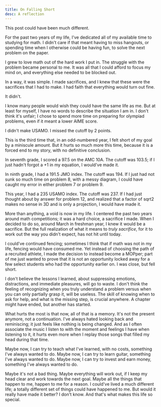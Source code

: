 ```yaml
---
title: On Falling Short
desc: A reflection
---
```


This post could have been much different.

For the past two years of my life, I've dedicated
all of my available time to studying for math. I didn't care
if that meant having to miss hangouts, or spending time
when I otherwise could be having fun, to solve 
the next problem on the paper.

I grew to love math out of the hard work I put in. The struggle with
the problem became personal to me. It was all that I could afford
to focus my mind on, and everything else needed to be blocked out.

In a way, it was simple. I made sacrifices, and I knew that these
were the sacrifices that I had to make. I had faith that everything
would turn out fine.

It didn't.

I know many people would wish they could have the same life as me.
But at least for myself, I have no words to describe the situation
I am in. I don't think it's unfair; I chose to spend more time
on preparing for olympiad problems, even if it meant a lower AIME score.

I didn't make USAMO. I missed the cutoff by 2 points.

This is the third time that, in an odd-numbered year, I felt short of
my goal by a miniscule amount. But it hurts so much more this time,
because it is a forced end to my story, with no definitive conclusion.

In seventh grade, I scored a 97.5 on the AMC 10A. The cutoff was 103.5; if 
I just hadn't forgot a +1 in my equation, I would've made it.

In ninth grade, I had a 191.5 JMO index. The cutoff was 194. If I just had
not sunk so much time on problem 8, with a messy diagram, I could have caught
my error in either problem 7 or problem 9.

This year, I had a 235 USAMO index. The cutoff was 237. If I had just thought
about by answer for problem 12, and realized that a factor of sqrt2 makes
no sense in 3D and is only a projection, I would have made it.

More than anything, a void is now in my life. I centered the past two years
around math competitions; it was a hard choice, a sacrifice I made. When
I decided to do so, around March in freshman year, I knew it would be a sacrifice.
But the full realization of what it means to *truly sacrifice*, for it to
work out the way you didn't expect, has not hit until today.

I could've continued fencing; sometimes I think that if math was not in my life,
fencing would have consumed me. Yet instead of choosing the path of a recruited
athlete, I made the decision to instead become a MOPper; part of me just
wanted to prove that it is not an opportunity locked away for a few
select students who had the opportunity earlier on. I was close, but fell short.

I don't believe the lessons I learned, about suppressing emotions, distractions,
and immediate pleasures, will go to waste. 
I don't think the feeling of recognizing when you truly understand a problem 
versus when you can only partially grasp it, will be useless. The skill
of knowing when to ask for help, and what is the missing step, is crucial anywhere.
A chapter might have ended, but another has started.

What hurts the most is that now, all of that is a memory. It's not the present
anymore, not a continuation. I've always hated looking back and reminiscing;
it just feels like nothing is being changed. And as I often associate the 
music I listen to with the moment and feelings I have when listening to it,
it hurts even more when I replay those songs that filled my head during that time.

Maybe now, I can try to teach what I've learned, with no costs, something I've 
always wanted to do. Maybe now, I can try to learn guitar, something I've always
wanted to do. Maybe now, I can try to invest and earn money, something
I've always wanted to do.

Maybe it's not a bad thing. Maybe everything will work out, if I keep my head
clear and work towards the next goal. Maybe all the things that happen to me,
happen to me for a reason. I could've lived a much different life; a totally
different set of things could have happened to me. But would it really have
made it better? I don't know. And that's what makes this life so special.
